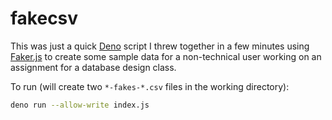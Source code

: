 # fakecsv

This was just a quick [Deno](https://deno.com/) script I threw together in a few minutes using [Faker.js](https://fakerjs.dev/) to create some sample data for a non-technical user working on an assignment for a database design class.

To run (will create two `*-fakes-*.csv` files in the working directory):

```sh
deno run --allow-write index.js
```
